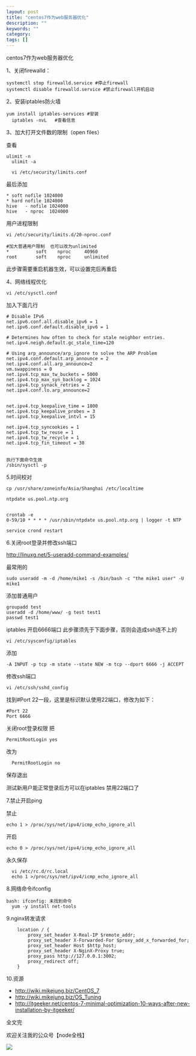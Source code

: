 ```yaml
---
layout: post
title: "centos7作为web服务器优化"
description: ""
keywords: ""
category: 
tags: []
---
```



centos7作为web服务器优化 


1、关闭firewalld： 

    systemctl stop firewalld.service #停止firewall
    systemctl disable firewalld.service #禁止firewall开机启动


2、安装iptables防火墙 

    yum install iptables-services #安装
	  iptables -nvL   #查看信息


3、加大打开文件数的限制（open files） 

查看 
    
    ulimit -n
	  ulimit -a
	
	  vi /etc/security/limits.conf


最后添加 

    * soft nofile 1024000 
    * hard nofile 1024000 
    hive   - nofile 1024000 
    hive   - nproc  1024000 


用户进程限制 

    vi /etc/security/limits.d/20-nproc.conf
	
  	#加大普通用户限制  也可以改为unlimited
  	*          soft    nproc     40960
  	root       soft    nproc     unlimited




此步骤需要重启机器生效，可以设置完后再重启 

4、网络线程优化 

    vi /etc/sysctl.conf



加入下面几行 

    # Disable IPv6
    net.ipv6.conf.all.disable_ipv6 = 1
    net.ipv6.conf.default.disable_ipv6 = 1

    # Determines how often to check for stale neighbor entries.
    net.ipv4.neigh.default.gc_stale_time=120

    # Using arp_announce/arp_ignore to solve the ARP Problem
    net.ipv4.conf.default.arp_announce = 2
    net.ipv4.conf.all.arp_announce=2
    vm.swappiness = 0
    net.ipv4.tcp_max_tw_buckets = 5000
    net.ipv4.tcp_max_syn_backlog = 1024
    net.ipv4.tcp_synack_retries = 2
    net.ipv4.conf.lo.arp_announce=2


    net.ipv4.tcp_keepalive_time = 1800
    net.ipv4.tcp_keepalive_probes = 3
    net.ipv4.tcp_keepalive_intvl = 15

    net.ipv4.tcp_syncookies = 1
    net.ipv4.tcp_tw_reuse = 1
    net.ipv4.tcp_tw_recycle = 1
    net.ipv4.tcp_fin_timeout = 30


    执行下面命令生效
    /sbin/sysctl -p



5.时间校对 

    cp /usr/share/zoneinfo/Asia/Shanghai /etc/localtime

  	ntpdate us.pool.ntp.org
	
	
  	crontab -e
  	0-59/10 * * * * /usr/sbin/ntpdate us.pool.ntp.org | logger -t NTP
	
  	service crond restart

6.关闭root登录并修改ssh端口 

http://linuxg.net/5-useradd-command-examples/

最常用的

    sudo useradd -m -d /home/mike1 -s /bin/bash -c "the mike1 user" -U mike1

添加普通用户 

    groupadd test
  	useradd -d /home/www/ -g test test1
  	passwd test1



iptables 开启6666端口  此步骤须先于下面步骤，否则会造成ssh连不上的 

    vi /etc/sysconfig/iptables 


添加 

    -A INPUT -p tcp -m state --state NEW -m tcp --dport 6666 -j ACCEPT




修改ssh端口 
    
    vi /etc/ssh/sshd_config 
    
找到#Port 22一段，这里是标识默认使用22端口，修改为如下： 

    #Port 22 
    Port 6666 


关闭root登录权限 
把
	  
    PermitRootLogin yes
    
改为
  
	  PermitRootLogin no


保存退出 


测试新用户能正常登录后方可以在iptables 禁用22端口了 

7.禁止开启ping 

禁止
	
    echo 1 > /proc/sys/net/ipv4/icmp_echo_ignore_all
    
开启
	  
    echo 0 > /proc/sys/net/ipv4/icmp_echo_ignore_all
    
永久保存

	  vi /etc/rc.d/rc.local
	  echo 1 >/proc/sys/net/ipv4/icmp_echo_ignore_all


8.网络命令ifconfig 

    bash: ifconfig: 未找到命令
	  yum -y install net-tools


9.nginx转发请求

        location / {
            proxy_set_header X-Real-IP $remote_addr;
            proxy_set_header X-Forwarded-For $proxy_add_x_forwarded_for;
            proxy_set_header Host $http_host;
            proxy_set_header X-NginX-Proxy true;
            proxy_pass http://127.0.0.1:3002;
            proxy_redirect off;
        }


10.资源

- http://wiki.mikejung.biz/CentOS_7
- http://wiki.mikejung.biz/OS_Tuning
- http://itgeeker.net/centos-7-minimal-optimization-10-ways-after-new-installation-by-itgeeker/

全文完

欢迎关注我的公众号【node全栈】

![](/img/node全栈-公众号.png)
